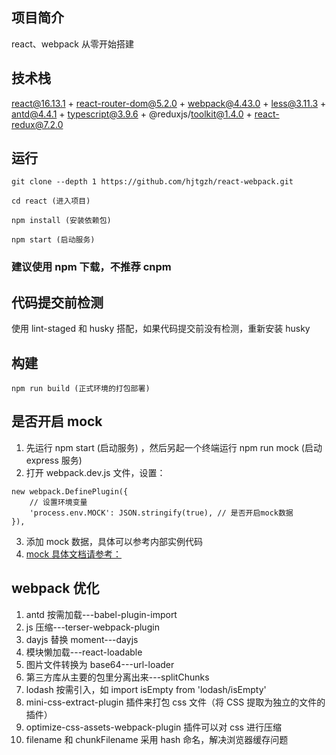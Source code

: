 <!--
 * @文件描述: readMe
 * @公司: thundersdata
 * @作者: 黄建停
 * @Date: 2020-07-10 16:43:54
 * @LastEditors: janko
 * @LastEditTime: 2020-12-11 17:48:17
-->

## 项目简介

react、webpack 从零开始搭建

## 技术栈

react@16.13.1 + react-router-dom@5.2.0 + webpack@4.43.0 + less@3.11.3 + antd@4.4.1 + typescript@3.9.6 + @reduxjs/toolkit@1.4.0 + react-redux@7.2.0

## 运行

```
git clone --depth 1 https://github.com/hjtgzh/react-webpack.git

cd react (进入项目)

npm install (安装依赖包)

npm start (启动服务)

```

### 建议使用 npm 下载，不推荐 cnpm

## 代码提交前检测

使用 lint-staged 和 husky 搭配，如果代码提交前没有检测，重新安装 husky

## 构建

```
npm run build (正式环境的打包部署)

```

## 是否开启 mock

1. 先运行 npm start (启动服务) ，然后另起一个终端运行 npm run mock (启动 express 服务)
2. 打开 webpack.dev.js 文件，设置：

```
new webpack.DefinePlugin({
    // 设置环境变量
    'process.env.MOCK': JSON.stringify(true), // 是否开启mock数据
}),

```

3. 添加 mock 数据，具体可以参考内部实例代码
4. [mock 具体文档请参考：](http://mockjs.com)

## webpack 优化

1. antd 按需加载---babel-plugin-import
2. js 压缩---terser-webpack-plugin
3. dayjs 替换 moment---dayjs
4. 模块懒加载---react-loadable
5. 图片文件转换为 base64---url-loader
6. 第三方库从主要的包里分离出来---splitChunks
7. lodash 按需引入，如 import isEmpty from 'lodash/isEmpty'
8. mini-css-extract-plugin 插件来打包 css 文件（将 CSS 提取为独立的文件的插件）
9. optimize-css-assets-webpack-plugin 插件可以对 css 进行压缩
10. filename 和 chunkFilename 采用 hash 命名，解决浏览器缓存问题
